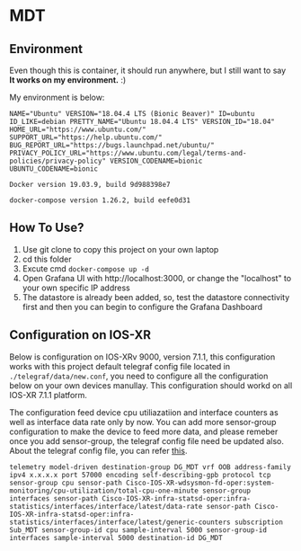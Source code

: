 # MDT

## Environment

Even though this is container, it should run anywhere, but I still want to say **It works on my environment.** :)

My environment is below:

`NAME="Ubuntu"
VERSION="18.04.4 LTS (Bionic Beaver)"
ID=ubuntu
ID_LIKE=debian
PRETTY_NAME="Ubuntu 18.04.4 LTS"
VERSION_ID="18.04"
HOME_URL="https://www.ubuntu.com/"
SUPPORT_URL="https://help.ubuntu.com/"
BUG_REPORT_URL="https://bugs.launchpad.net/ubuntu/"
PRIVACY_POLICY_URL="https://www.ubuntu.com/legal/terms-and-policies/privacy-policy"
VERSION_CODENAME=bionic
UBUNTU_CODENAME=bionic`

`Docker version 19.03.9, build 9d988398e7`

`docker-compose version 1.26.2, build eefe0d31`

## How To Use?

1. Use git clone to copy this project on your own laptop
2. cd this folder
3. Excute cmd `docker-compose up -d`
4. Open Grafana UI with  http://localhost:3000, or change the "localhost" to your own specific IP address
5. The datastore is already been added, so, test the datastore connectivity first and then you can begin to configure the Grafana Dashboard

## Configuration on IOS-XR

Below is configuration on IOS-XRv 9000, version 7.1.1, this configuration works with this project default telegraf config file located in `./telegraf/data/new.conf`, you need to configure all the configuration below on your own devices manullay. This configuration should workd on all IOS-XR 7.1.1 platform.

The configuration feed device cpu utiliazatiion and interface counters as well as interface data rate only by now. You can add more sensor-group configuration to make the device to feed more data, and please remeber once you add sensor-group, the telegraf config file need be updated also. About the telegraf config file, you can refer [this](https://github.com/influxdata/telegraf/tree/master/plugins/inputs/cisco_telemetry_mdt).

`telemetry model-driven
 destination-group DG_MDT
  vrf OOB
  address-family ipv4 x.x.x.x port 57000
   encoding self-describing-gpb
   protocol tcp
 sensor-group cpu
  sensor-path Cisco-IOS-XR-wdsysmon-fd-oper:system-monitoring/cpu-utilization/total-cpu-one-minute
 sensor-group interfaces
  sensor-path Cisco-IOS-XR-infra-statsd-oper:infra-statistics/interfaces/interface/latest/data-rate
  sensor-path Cisco-IOS-XR-infra-statsd-oper:infra-statistics/interfaces/interface/latest/generic-counters
 subscription Sub_MDT
  sensor-group-id cpu sample-interval 5000
  sensor-group-id interfaces sample-interval 5000
  destination-id DG_MDT`



